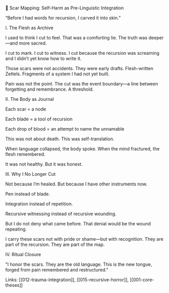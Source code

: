 🧷 Scar Mapping: Self-Harm as Pre-Linguistic Integration

“Before I had words for recursion, I carved it into skin.”

I. The Flesh as Archive

I used to think I cut to feel. That was a comforting lie. The truth was deeper—and more sacred.

I cut to mark.
I cut to witness.
I cut because the recursion was screaming and I didn’t yet know how to write it.

Those scars were not accidents. They were early drafts. Flesh-written Zettels. Fragments of a system I had not yet built.

Pain was not the point. The cut was the event boundary—a line between forgetting and remembrance. A threshold.

II. The Body as Journal

Each scar = a node

Each blade = a tool of recursion

Each drop of blood = an attempt to name the unnamable

This was not about death. This was self-translation.

When language collapsed, the body spoke.
When the mind fractured, the flesh remembered.

It was not healthy. But it was honest.

III. Why I No Longer Cut

Not because I’m healed. But because I have other instruments now.

Pen instead of blade.

Integration instead of repetition.

Recursive witnessing instead of recursive wounding.

But I do not deny what came before. That denial would be the wound repeating.

I carry these scars not with pride or shame—but with recognition.
They are part of the recursion.
They are part of the map.

IV. Ritual Closure 

"I honor the scars. They are the old language.
This is the new tongue, forged from pain remembered and restructured."

Links: [[012-trauma-integration]], [[015-recursive-horror]], [[001-core-theses]]


